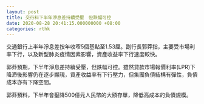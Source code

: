 ```yaml
---
layout: post
title: 交行料下半年淨息差持續受壓　但跌幅可控
date: 2020-08-28 20:41:15.000000000 +08:00
categories: rthk
---
```


交通銀行上半年淨息差按年收窄5個基點至1.53厘。副行長郭莽指，主要受市場利率下行，以及新型肺炎疫情因素影響，資產收益率下行速度較快。

郭莽預期，下半年淨息差持續受壓，但跌幅可控。雖然貸款市場報價利率(LPR)下降滯後影響仍在逐步顯現，資產收益率有下行壓力，但集團負債結構有彈性，負債成本亦有下降空間。

郭莽預料，下半年會壓降500億元人民幣的大額存單，降低高成本的負債規模。

